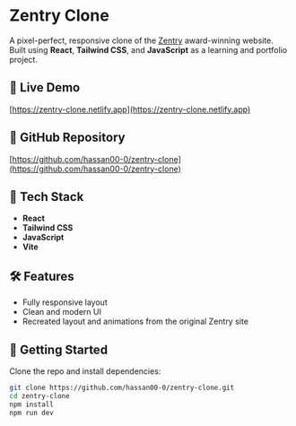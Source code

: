 # Zentry Clone

A pixel-perfect, responsive clone of the [Zentry](https://zentry.com/) award-winning website.  
Built using **React**, **Tailwind CSS**, and **JavaScript** as a learning and portfolio project.

## 🔗 Live Demo

[https://zentry-clone.netlify.app](https://zentry-clone.netlify.app)

## 📁 GitHub Repository

[https://github.com/hassan00-0/zentry-clone](https://github.com/hassan00-0/zentry-clone)

## 🚀 Tech Stack

- **React**
- **Tailwind CSS**
- **JavaScript**
- **Vite**

## 🛠 Features

- Fully responsive layout
- Clean and modern UI
- Recreated layout and animations from the original Zentry site

## 🧩 Getting Started

Clone the repo and install dependencies:

```bash
git clone https://github.com/hassan00-0/zentry-clone.git
cd zentry-clone
npm install
npm run dev
